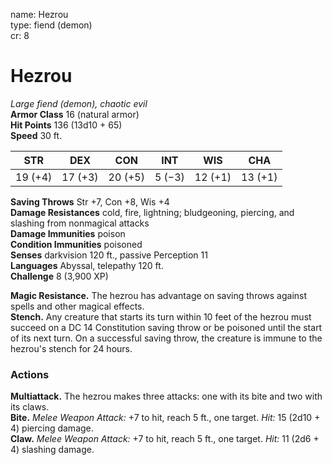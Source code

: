 name: Hezrou    
type: fiend (demon)    
cr: 8

# Hezrou 
_Large fiend (demon), chaotic evil_    
**Armor Class** 16 (natural armor)    
**Hit Points** 136 (13d10 + 65)    
**Speed** 30 ft.

| STR      | DEX     | CON      | INT     | WIS     | CHA     |
|----------|---------|----------|---------|---------|---------|
| 19 (+4) | 17 (+3) | 20 (+5) | 5 (−3) | 12 (+1) | 13 (+1)  |

**Saving Throws** Str +7, Con +8, Wis +4    
**Damage Resistances** cold, fire, lightning; bludgeoning, piercing, and slashing from nonmagical attacks    
**Damage Immunities** poison    
**Condition Immunities** poisoned    
**Senses** darkvision 120 ft., passive Perception 11    
**Languages** Abyssal, telepathy 120 ft.    
**Challenge** 8 (3,900 XP) 

**Magic Resistance.** The hezrou has advantage on saving throws against spells and other magical effects.    
**Stench.** Any creature that starts its turn within 10 feet of the hezrou must succeed on a DC 14 Constitution saving throw or be poisoned until the start of its next turn. On a successful saving throw, the creature is immune to the hezrou's stench for 24 hours.

### Actions 
**Multiattack.** The hezrou makes three attacks: one with its bite and two with its claws.    
**Bite.** _Melee Weapon Attack:_ +7 to hit, reach 5 ft., one target. _Hit:_ 15 (2d10 + 4) piercing damage.    
**Claw.** _Melee Weapon Attack:_ +7 to hit, reach 5 ft., one target. _Hit:_ 11 (2d6 + 4) slashing damage.    